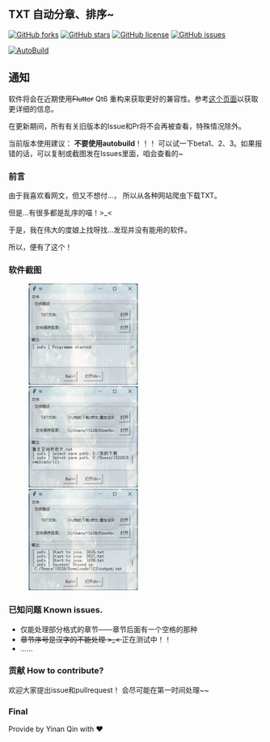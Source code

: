 ## TXT 自动分章、排序~
[![GitHub forks](https://img.shields.io/github/forks/ganyuanzhen/TXT-Automatic-Chaptering?style=social)](https://github.com/ganyuanzhen/TXT-Automatic-Chaptering/network) [![GitHub stars](https://img.shields.io/github/stars/ganyuanzhen/TXT-Automatic-Chaptering?style=social)](https://github.com/ganyuanzhen/TXT-Automatic-Chaptering/stargazers) [![GitHub license](https://img.shields.io/github/license/ganyuanzhen/TXT-Automatic-Chaptering?style=social)](https://github.com/ganyuanzhen/TXT-Automatic-Chaptering/blob/main/LICENSE) [![GitHub issues](https://img.shields.io/github/issues/ganyuanzhen/TXT-Automatic-Chaptering?style=social)](https://github.com/ganyuanzhen/TXT-Automatic-Chaptering/issues)

[![AutoBuild](https://github.com/ganyuanzhen/TXT-Automatic-Chaptering/actions/workflows/autobuild.yml/badge.svg?branch=main)](https://github.com/ganyuanzhen/TXT-Automatic-Chaptering/actions/workflows/autobuild.yml)

## 通知

软件将会在近期使用~~Flutter~~ Qt6 重构来获取更好的兼容性。参考[这个页面](https://github.com/ganyuanzhen/TXT-Automatic-Chaptering/milestone/1)以获取更详细的信息。

在更新期间，所有有关旧版本的Issue和Pr将不会再被查看，特殊情况除外。

当前版本使用建议：
**不要使用autobuild**！！！
可以试一下beta1、2、3。如果报错的话，可以复制或截图发在Issues里面，咱会查看的~

### 前言
由于我喜欢看网文，但又不想付...， 所以从各种网站爬虫下载TXT。

但是...有很多都是乱序的喵！>_<

于是，我在伟大的度娘上找呀找...发现并没有能用的软件。

所以，便有了这个！

### 软件截图

<figure class="third">
    <img src="./imgs/1.png" height=200>
    <img src="./imgs/2.png" height=200>
    <img src="./imgs/3.png" height=200>
</figure>

### 已知问题 Known issues.
 - 仅能处理部分格式的章节——章节后面有一个空格的那种
 - <s>章节序号是汉字的不能处理 >_< </s> 正在测试中！！
 - ......

### 贡献 How to contribute?
欢迎大家提出issue和pullrequest！
会尽可能在第一时间处理~~

### Final
Provide by Yinan Qin with ♥
